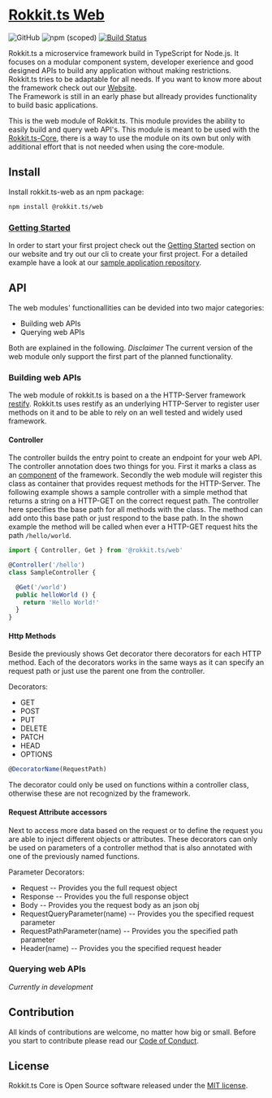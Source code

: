 # [Rokkit.ts Web](https://rokkit.dev)

![GitHub](https://img.shields.io/github/license/rokkit-ts/rokkit.ts-web)
![npm (scoped)](https://img.shields.io/npm/v/@rokkit.ts/web)
[![Build Status](https://travis-ci.com/rokkit-ts/rokkit.ts-web.svg?branch=master)](https://travis-ci.com/rokkit-ts/rokkit.ts-web)

Rokkit.ts a microservice framework build in TypeScript for Node.js.
It focuses on a modular component system, developer exerience and good designed APIs to build any application without making restrictions.  
Rokkit.ts tries to be adaptable for all needs.
If you want to know more about the framework check out our [Website](https://rokkit.dev/).  
The Framework is still in an early phase but allready provides functionality to build basic applications.

This is the web module of Rokkit.ts. This module provides the ability to easily build and query web API's.
This module is meant to be used with the [Rokkit.ts-Core](https://github.com/rokkit-ts/rokkit.ts-core), there is a way to use the module on its own but only with additional effort that is not needed when using the core-module.

## Install

Install rokkit.ts-web as an npm package:

```bash
npm install @rokkit.ts/web
```

### [Getting Started](https://rokkit.dev/#getting-started)

In order to start your first project check out the [Getting Started](https://rokkit.dev/#getting-started) section on our website and try out our cli to create your first project. For a detailed example have a look at our [sample application repository](https://github.com/rokkit-ts/sample-application).

## API

The web modules' functionallities can be devided into two major categories:

- Building web APIs
- Querying web APIs

Both are explained in the following.
_Disclaimer_ The current version of the web module only support the first part of the planned functionality.

### Building web APIs

The web module of rokkit.ts is based on a the HTTP-Server framework [restify](). Rokkit.ts uses restify as an underlying HTTP-Server to register user methods on it and to be able to rely on an well tested and widely used framework.

#### Controller

The controller builds the entry point to create an endpoint for your web API. The controller annotation does two things for you.
First it marks a class as an [component](https://github.com/rokkit-ts/rokkit.ts-core) of the framework. Secondly the web module will register this class as container that provides request methods for the HTTP-Server.
The following example shows a sample controller with a simple method that returns a string on a HTTP-GET on the correct request path.
The controller here specifies the base path for all methods with the class. The method can add onto this base path or just respond to the base path.
In the shown example the method will be called when ever a HTTP-GET request hits the path `/hello/world`.

```TypeScript
import { Controller, Get } from '@rokkit.ts/web'

@Controller('/hello')
class SampleController {

  @Get('/world')
  public helloWorld () {
    return 'Hello World!'
  }
}
```

#### Http Methods

Beside the previously shows Get decorator there decorators for each HTTP method. Each of the decorators works in the same ways as it can specify an request path or just use the parent one from the controller.

Decorators:

- GET
- POST
- PUT
- DELETE
- PATCH
- HEAD
- OPTIONS

```TypeScript
@DecoratorName(RequestPath)
```

The decorator could only be used on functions within a controller class, otherwise these are not recognized by the framework.

#### Request Attribute accessors

Next to access more data based on the request or to define the request you are able to inject different objects or attributes.
These decorators can only be used on parameters of a controller method that is also annotated with one of the previously named functions.

Parameter Decorators:

- Request -- Provides you the full request object
- Response -- Provides you the full response object
- Body -- Provides you the request body as an json obj
- RequestQueryParameter(name) -- Provides you the specified request parameter
- RequestPathParameter(name) -- Provides you the specified path parameter
- Header(name) -- Provides you the specified request header

### Querying web APIs

_Currently in development_

## Contribution

All kinds of contributions are welcome, no matter how big or small.
Before you start to contribute please read our [Code of Conduct](./CODE_OF_CONDUCT.md).

## License

Rokkit.ts Core is Open Source software released under the [MIT license](./LICENSE).
